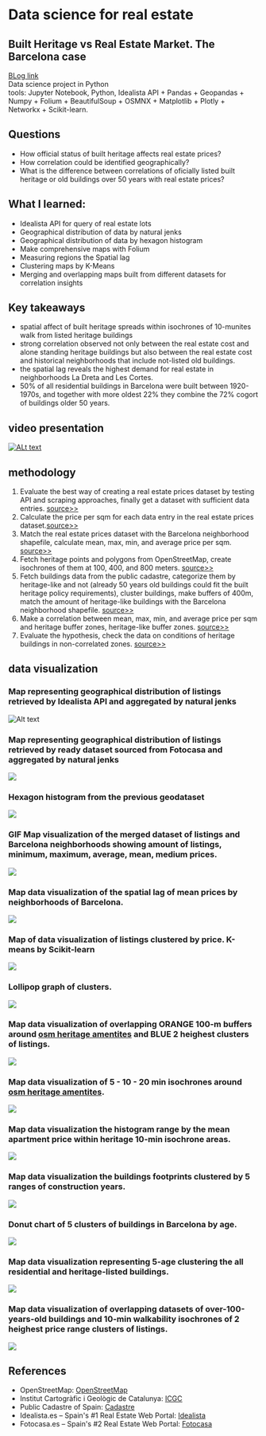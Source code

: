 # Data science for real estate
## Built Heritage vs Real Estate Market. The Barcelona case 
[BLog link](https://blog.iaac.net/correlation-of-heritage-and-real-estate-barcelona-case/)</br>
Data science project in Python </br>
tools: Jupyter Notebook, Python,  Idealista API  +  Pandas +  Geopandas +  Numpy +  Folium + BeautifulSoup + OSMNX + Matplotlib + Plotly + Networkx + Scikit-learn.
## Questions
- How official status of built heritage affects real estate prices?
- How correlation could be identified geographically?
- What is the difference between correlations of oficially listed built heritage or old buildings over 50 years with real estate prices?
## What I learned: 
- Idealista API for query of real estate lots
- Geographical distribution of data by natural jenks
- Geographical distribution of data by hexagon histogram
- Make comprehensive maps with Folium
- Measuring regions the Spatial lag
- Clustering maps by K-Means
- Merging and overlapping maps built from different datasets for correlation insights
## Key takeaways
- spatial affect of built heritage spreads within isochrones of 10-munites walk from listed heritage buildings
- strong correlation observed not only between the real estate cost and alone standing heritage buildings but also between the real estate cost and historical neighborhoods that include not-listed old buildings.
- the spatial lag reveals the highest demand for real estate in neighborhoods La Dreta and Les Cortes.
- 50% of all residential buildings in Barcelona were built between 1920-1970s, and together with more oldest 22% they combine the 72% cogort of buildings older 50 years.
## video presentation
[![ALt text](https://img.youtube.com/vi/d7XqRdQ6O6Y/0.jpg)](https://www.youtube.com/watch?v=d7XqRdQ6O6Y)
## methodology
1. Evaluate the best way of creating a real estate prices dataset by testing API and scraping approaches, finally get a dataset with sufficient data entries. [source>>](DS3_FIN_11.ipynb)
2. Calculate the price per sqm for each data entry in the real estate prices dataset.[source>>](DS3_FIN_11.ipynb)
3. Match the real estate prices dataset with the Barcelona neighborhood shapefile, calculate mean, max, min, and average price per sqm. [source>>](DS3_FIN_2+3.ipynb)
4. Fetch heritage points and polygons from OpenStreetMap, create isochrones of them at 100, 400, and 800 meters. [source>>](DS3_FIN_4.ipynb)
5. Fetch buildings data from the public cadastre, categorize them by heritage-like and not (already 50 years old buildings could fit the built heritage policy requirements), cluster buildings, make buffers of 400m, match the amount of heritage-like buildings with the Barcelona neighborhood shapefile. [source>>](DS3_FIN_4.ipynb)
6. Make a correlation between mean, max, min, and average price per sqm and heritage buffer zones, heritage-like buffer zones. [source>>](DS3_FIN_5+6.ipynb)
7. Evaluate the hypothesis, check the data on conditions of heritage buildings in non-correlated zones. [source>>](DS3_FIN_5+6.ipynb)
## data visualization
### Map representing geographical distribution of listings retrieved by Idealista API and aggregated by natural jenks
![Alt text](visuals/api_2.JPG)
### Map representing geographical distribution of listings retrieved by ready dataset sourced from Fotocasa and aggregated by natural jenks
![](visuals/scrape_1.JPG)
### Hexagon histogram from the previous geodataset
![](visuals/Hist_scraped01.png)
### GIF Map visualization of the merged dataset of listings and Barcelona neighborhoods showing amount of listings, minimum, maximum, average, mean, medium prices.
![](visuals/sales_bcn.gif)
### Map data visualization of the spatial lag of mean prices by neighborhoods of Barcelona.
![](visuals/neigh_07_mean_spatial_lag.png) 
### Map of data visualization of listings clustered by price. K-means by Scikit-learn
![](visuals/clusters.JPG)
### Lollipop graph of clusters.
![](visuals/lollipop.png)
### Map data visualization of overlapping ORANGE 100-m buffers around [osm heritage amentites](https://wiki.openstreetmap.org/wiki/Key:heritage) and BLUE 2 heighest clusters of listings.
![](visuals/heritage_amenities.png)
### Map data visualization of 5 - 10 - 20 min isochrones around [osm heritage amentites](https://wiki.openstreetmap.org/wiki/Key:heritage).
![](visuals/isochrones.jpg)
### Map data visualization the histogram range by the mean apartment price within heritage 10-min isochrone areas.
![](visuals/heri_01.jpg)
### Map data visualization the buildings footprints clustered by 5 ranges of construction years.
![](visuals/buildings_all.png)
### Donut chart of 5 clusters of buildings in Barcelona by age.
![](visuals/donut_buildings.png)
### Map data visualization representing 5-age clustering the all residential and heritage-listed buildings.
![](visuals/building_filter.jpg)
### Map data visualization of overlapping datasets of over-100-years-old buildings and 10-min walkability isochrones of 2 heighest price range clusters of listings.
![](visuals/analysis_housings.jpg)

## References
- OpenStreetMap: [OpenStreetMap](https://www.openstreetmap.org)
- Institut Cartogràfic i Geològic de Catalunya: [ICGC](http://www.icgc.cat)
- Public Cadastre of Spain: [Cadastre](https://www.sedecatastro.gob.es/)
- Idealista.es – Spain's #1 Real Estate Web Portal: [Idealista](https://www.idealista.es)
- Fotocasa.es – Spain's #2 Real Estate Web Portal: [Fotocasa](https://www.fotocasa.es)
